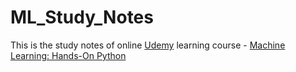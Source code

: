 # ML_Study_Notes

This is the study notes of online [Udemy](https://www.udemy.com/) learning course - [Machine Learning: Hands-On Python](https://www.udemy.com/machinelearning/learn/v4/overview)
